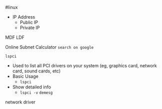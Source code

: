 #linux 
* IP Address
	* Public IP
	* Private IP

MDF LDF

Online Subnet Calculator `search on google`

`lspci` 
* Used to list all PCI drivers on your system (eg, graphics card, network card, sound cards, etc)
* Basic Usage
	* `lspci`
* Show detailed info
	* `lspci -v`
`demesg`

network driver
